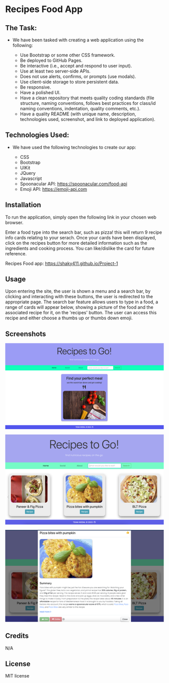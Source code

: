 # Recipes Food App

## The Task:

* We have been tasked with creating a web application using the following:

    * Use Bootstrap or some other CSS framework.
    * Be deployed to GitHub Pages.
    * Be interactive (i.e., accept and respond to user input).
    * Use at least two server-side APIs.
    * Does not use alerts, confirms, or prompts (use modals).
    * Use client-side storage to store persistent data.
    * Be responsive.
    * Have a polished UI.
    * Have a clean repository that meets quality coding standards (file structure, naming conventions, follows best practices for class/id naming conventions, indentation, quality comments, etc.).
    * Have a quality README (with unique name, description, technologies used, screenshot, and link to deployed application).

## Technologies Used:

* We have used the following technologies to create our app:

    * CSS
    * Bootstrap
    * UIKit
    * JQuery
    * Javascript
    * Spoonacular API: https://spoonacular.com/food-api
    * Emoji API: https://emoji-api.com

## Installation

To run the application, simply open the following link in your chosen web browser.

Enter a food type into the search bar, such as pizza! this will return 9 recipe info cards relating to your serach. Once your cards have been displayed, click on the recipes button for more detailed information such as the ingredients and cooking process. You can like/dislike the card for future reference.

Recipes Food app: https://shaky411.github.io/Project-1

## Usage

Upon entering the site, the user is shown a menu and a search bar, by clicking and interacting with these buttons, the user is redirected to the appropriate page. The search bar feature allows users to type in a food, a range of cards will appear below, showing a picture of the food and the associated recipe for it, on the 'recipes' button. The user can access this recipe and either choose a thumbs up or thumbs down emoji.

## Screenshots

![Alt text](assets/screen%20capture/SC_Main.png)

![Alt text](assets/screen%20capture/SC_002.png)

![Alt text](assets/screen%20capture/SC_003.png)

## Credits

N/A

## License

MIT license
